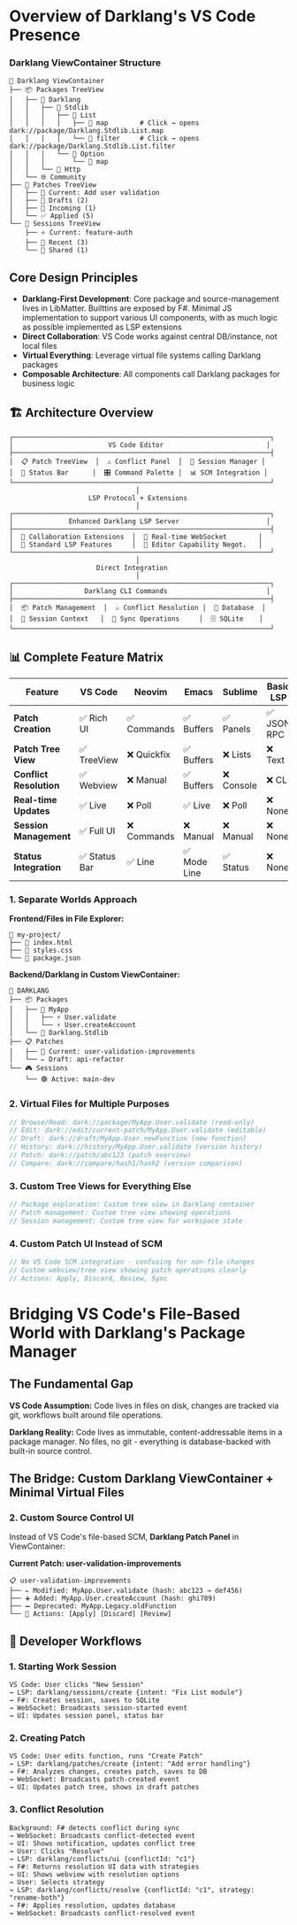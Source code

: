 # Overview of Darklang's VS Code Presence


### Darklang ViewContainer Structure

```
🌙 Darklang ViewContainer
├── 📦 Packages TreeView
│   ├── 🏢 Darklang
│   │   ├── 📁 Stdlib
│   │   │   ├── 📁 List
│   │   │   │   ├── 🔧 map        # Click → opens dark://package/Darklang.Stdlib.List.map
│   │   │   │   └── 🔧 filter     # Click → opens dark://package/Darklang.Stdlib.List.filter
│   │   │   └── 📁 Option
│   │   │       └── 🔧 map
│   │   └── 📁 Http
│   └── 🌐 Community
├── 📝 Patches TreeView
│   ├── 🎯 Current: Add user validation
│   ├── 📄 Drafts (2)
│   ├── 📨 Incoming (1)
│   └── ✅ Applied (5)
└── 🎯 Sessions TreeView
    ├── ⭐ Current: feature-auth
    ├── 📅 Recent (3)
    └── 👥 Shared (1)
```




## Core Design Principles

- **Darklang-First Development**: Core package and source-management lives in LibMatter. Builttins are exposed by F#. Minimal JS implementation to support various UI components, with as much logic as possible implemented as LSP extensions
- **Direct Collaboration**: VS Code works against central DB/instance, not local files
- **Virtual Everything**: Leverage virtual file systems calling Darklang packages
- **Composable Architecture**: All components call Darklang packages for business logic





## 🏗️ Architecture Overview

```
┌─────────────────────────────────────────────────────────────────┐
│                        VS Code Editor                          │
├─────────────────────────────────────────────────────────────────┤
│  📋 Patch TreeView  │  ⚠️ Conflict Panel  │  📝 Session Manager │
│  🔄 Status Bar      │  🎛️ Command Palette │  📊 SCM Integration │
└─────────────────────────────────────────────────────────────────┘
                                │
                    LSP Protocol + Extensions
                                │
┌─────────────────────────────────────────────────────────────────┐
│              Enhanced Darklang LSP Server                      │
├─────────────────────────────────────────────────────────────────┤
│  🎯 Collaboration Extensions  │  📡 Real-time WebSocket        │
│  🔧 Standard LSP Features     │  🤝 Editor Capability Negot.   │
└─────────────────────────────────────────────────────────────────┘
                                │
                      Direct Integration
                                │
┌─────────────────────────────────────────────────────────────────┐
│                  Darklang CLI Commands                         │
├─────────────────────────────────────────────────────────────────┤
│  📦 Patch Management  │  ⚔️ Conflict Resolution │  🔗 Database  │
│  📝 Session Context   │  🔄 Sync Operations     │  🗄️ SQLite    │
└─────────────────────────────────────────────────────────────────┘
```


## 📊 Complete Feature Matrix

| Feature | VS Code | Neovim | Emacs | Sublime | Basic LSP |
|---------|---------|---------|-------|---------|-----------|
| **Patch Creation** | ✅ Rich UI | ✅ Commands | ✅ Buffers | ✅ Panels | ✅ JSON RPC |
| **Patch Tree View** | ✅ TreeView | ❌ Quickfix | ✅ Buffers | ❌ Lists | ❌ Text |
| **Conflict Resolution** | ✅ Webview | ❌ Manual | ✅ Buffers | ❌ Console | ❌ CLI |
| **Real-time Updates** | ✅ Live | ❌ Poll | ✅ Live | ❌ Poll | ❌ None |
| **Session Management** | ✅ Full UI | ❌ Commands | ❌ Manual | ❌ Manual | ❌ None |
| **Status Integration** | ✅ Status Bar | ✅ Line | ✅ Mode Line | ✅ Status | ❌ None |



### 1. Separate Worlds Approach

**Frontend/Files in File Explorer:**
```
📁 my-project/
├── 📄 index.html
├── 📄 styles.css
└── 📄 package.json
```



**Backend/Darklang in Custom ViewContainer:**
```
🎯 DARKLANG
├── 📦 Packages
│   ├── 📁 MyApp
│   │   ├── ⚡ User.validate
│   │   └── ⚡ User.createAccount
│   └── 📁 Darklang.Stdlib
├── 📋 Patches
│   ├── 🔄 Current: user-validation-improvements
│   └── ✏️ Draft: api-refactor
└── 🎮 Sessions
    └── 🟢 Active: main-dev
```



### 2. **Virtual Files for Multiple Purposes**
```typescript
// Browse/Read: dark://package/MyApp.User.validate (read-only)
// Edit: dark://edit/current-patch/MyApp.User.validate (editable)
// Draft: dark://draft/MyApp.User.newFunction (new function)
// History: dark://history/MyApp.User.validate (version history)
// Patch: dark://patch/abc123 (patch overview)
// Compare: dark://compare/hash1/hash2 (version comparison)
```

### 3. **Custom Tree Views for Everything Else**
```typescript
// Package exploration: Custom tree view in Darklang container
// Patch management: Custom tree view showing operations
// Session management: Custom tree view for workspace state
```

### 4. **Custom Patch UI Instead of SCM**
```typescript
// No VS Code SCM integration - confusing for non-file changes
// Custom webview/tree view showing patch operations clearly
// Actions: Apply, Discard, Review, Sync
```




# Bridging VS Code's File-Based World with Darklang's Package Manager

## The Fundamental Gap

**VS Code Assumption:** Code lives in files on disk, changes are tracked via git, workflows built around file operations.

**Darklang Reality:** Code lives as immutable, content-addressable items in a package manager. No files, no git - everything is database-backed with built-in source control.

## The Bridge: Custom Darklang ViewContainer + Minimal Virtual Files


### 2. Custom Source Control UI

Instead of VS Code's file-based SCM, **Darklang Patch Panel** in ViewContainer:

**Current Patch: user-validation-improvements**
```
📋 user-validation-improvements
├── ✏️ Modified: MyApp.User.validate (hash: abc123 → def456)
├── ➕ Added: MyApp.User.createAccount (hash: ghi789)
├── ➖ Deprecated: MyApp.Legacy.oldFunction
└── 🔀 Actions: [Apply] [Discard] [Review]
```







## 🔄 Developer Workflows

### 1. **Starting Work Session**
```
VS Code: User clicks "New Session" 
→ LSP: darklang/sessions/create {intent: "Fix List module"}
→ F#: Creates session, saves to SQLite
→ WebSocket: Broadcasts session-started event  
→ UI: Updates session panel, status bar
```

### 2. **Creating Patch**
```
VS Code: User edits function, runs "Create Patch"
→ LSP: darklang/patches/create {intent: "Add error handling"}
→ F#: Analyzes changes, creates patch, saves to DB
→ WebSocket: Broadcasts patch-created event
→ UI: Updates patch tree, shows in draft patches
```

### 3. **Conflict Resolution**
```
Background: F# detects conflict during sync
→ WebSocket: Broadcasts conflict-detected event
→ UI: Shows notification, updates conflict tree
→ User: Clicks "Resolve"
→ LSP: darklang/conflicts/ui {conflictId: "c1"}
→ F#: Returns resolution UI data with strategies
→ UI: Shows webview with resolution options
→ User: Selects strategy
→ LSP: darklang/conflicts/resolve {conflictId: "c1", strategy: "rename-both"}
→ F#: Applies resolution, updates database
→ WebSocket: Broadcasts conflict-resolved event
```
